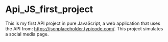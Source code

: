 # Api_JS_first_project

This is my first API project in pure JavaScript, a web application that uses the API from: https://jsonplaceholder.typicode.com/.
This project simulates a social media page.
